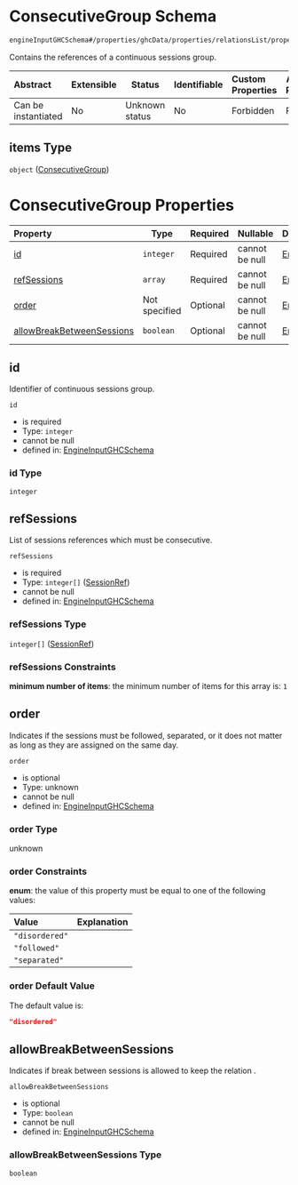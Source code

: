 # ConsecutiveGroup Schema

```txt
engineInputGHCSchema#/properties/ghcData/properties/relationsList/properties/consecutiveGroups/items
```

Contains the references of a continuous sessions group.


| Abstract            | Extensible | Status         | Identifiable | Custom Properties | Additional Properties | Access Restrictions | Defined In                                                         |
| :------------------ | ---------- | -------------- | ------------ | :---------------- | --------------------- | ------------------- | ------------------------------------------------------------------ |
| Can be instantiated | No         | Unknown status | No           | Forbidden         | Forbidden             | none                | [ghc.schema.json\*](../out/ghc.schema.json "open original schema") |

## items Type

`object` ([ConsecutiveGroup](ghc-properties-ghcdata-properties-relationslist-properties-consecutivegroups-consecutivegroup.md))

# ConsecutiveGroup Properties

| Property                                                | Type          | Required | Nullable       | Defined by                                                                                                                                                                                                                                                                                                |
| :------------------------------------------------------ | ------------- | -------- | -------------- | :-------------------------------------------------------------------------------------------------------------------------------------------------------------------------------------------------------------------------------------------------------------------------------------------------------- |
| [id](#id)                                               | `integer`     | Required | cannot be null | [EngineInputGHCSchema](ghc-properties-ghcdata-properties-relationslist-properties-consecutivegroups-consecutivegroup-properties-id.md "engineInputGHCSchema#/properties/ghcData/properties/relationsList/properties/consecutiveGroups/items/properties/id")                                               |
| [refSessions](#refsessions)                             | `array`       | Required | cannot be null | [EngineInputGHCSchema](ghc-properties-ghcdata-properties-relationslist-properties-consecutivegroups-consecutivegroup-properties-sessionrefs.md "engineInputGHCSchema#/properties/ghcData/properties/relationsList/properties/consecutiveGroups/items/properties/refSessions")                             |
| [order](#order)                                         | Not specified | Optional | cannot be null | [EngineInputGHCSchema](ghc-properties-ghcdata-properties-relationslist-properties-consecutivegroups-consecutivegroup-properties-order.md "engineInputGHCSchema#/properties/ghcData/properties/relationsList/properties/consecutiveGroups/items/properties/order")                                         |
| [allowBreakBetweenSessions](#allowbreakbetweensessions) | `boolean`     | Optional | cannot be null | [EngineInputGHCSchema](ghc-properties-ghcdata-properties-relationslist-properties-consecutivegroups-consecutivegroup-properties-allowbreakbetweensessions.md "engineInputGHCSchema#/properties/ghcData/properties/relationsList/properties/consecutiveGroups/items/properties/allowBreakBetweenSessions") |

## id

Identifier of continuous sessions group.


`id`

-   is required
-   Type: `integer`
-   cannot be null
-   defined in: [EngineInputGHCSchema](ghc-properties-ghcdata-properties-relationslist-properties-consecutivegroups-consecutivegroup-properties-id.md "engineInputGHCSchema#/properties/ghcData/properties/relationsList/properties/consecutiveGroups/items/properties/id")

### id Type

`integer`

## refSessions

List of sessions references which must be consecutive.


`refSessions`

-   is required
-   Type: `integer[]` ([SessionRef](ghc-properties-ghcdata-properties-relationslist-properties-consecutivegroups-consecutivegroup-properties-sessionrefs-sessionref.md))
-   cannot be null
-   defined in: [EngineInputGHCSchema](ghc-properties-ghcdata-properties-relationslist-properties-consecutivegroups-consecutivegroup-properties-sessionrefs.md "engineInputGHCSchema#/properties/ghcData/properties/relationsList/properties/consecutiveGroups/items/properties/refSessions")

### refSessions Type

`integer[]` ([SessionRef](ghc-properties-ghcdata-properties-relationslist-properties-consecutivegroups-consecutivegroup-properties-sessionrefs-sessionref.md))

### refSessions Constraints

**minimum number of items**: the minimum number of items for this array is: `1`

## order

Indicates if the sessions must be followed, separated, or it does not matter as long as they are assigned on the same day.


`order`

-   is optional
-   Type: unknown
-   cannot be null
-   defined in: [EngineInputGHCSchema](ghc-properties-ghcdata-properties-relationslist-properties-consecutivegroups-consecutivegroup-properties-order.md "engineInputGHCSchema#/properties/ghcData/properties/relationsList/properties/consecutiveGroups/items/properties/order")

### order Type

unknown

### order Constraints

**enum**: the value of this property must be equal to one of the following values:

| Value          | Explanation |
| :------------- | ----------- |
| `"disordered"` |             |
| `"followed"`   |             |
| `"separated"`  |             |

### order Default Value

The default value is:

```json
"disordered"
```

## allowBreakBetweenSessions

Indicates if break between sessions is allowed to keep the relation .


`allowBreakBetweenSessions`

-   is optional
-   Type: `boolean`
-   cannot be null
-   defined in: [EngineInputGHCSchema](ghc-properties-ghcdata-properties-relationslist-properties-consecutivegroups-consecutivegroup-properties-allowbreakbetweensessions.md "engineInputGHCSchema#/properties/ghcData/properties/relationsList/properties/consecutiveGroups/items/properties/allowBreakBetweenSessions")

### allowBreakBetweenSessions Type

`boolean`
